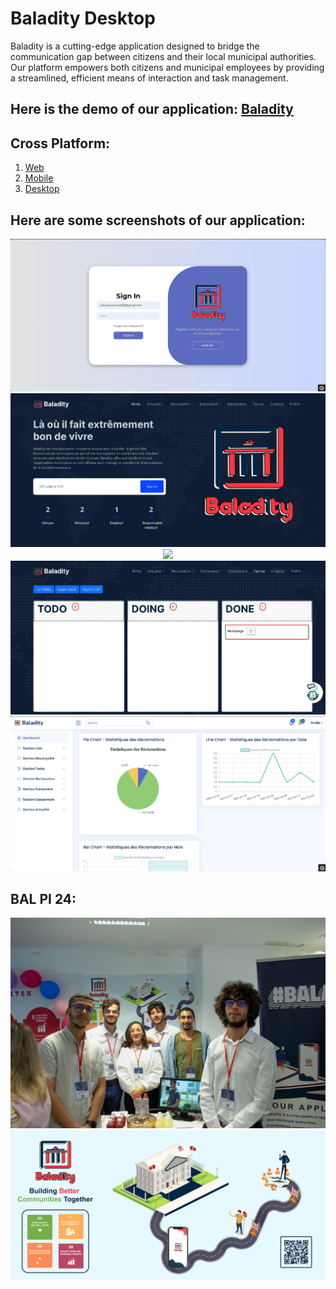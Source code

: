 # Baladity Desktop
 
Baladity is a cutting-edge application designed to bridge the communication gap between citizens and their local municipal authorities. Our platform empowers both citizens and municipal employees by providing a streamlined, efficient means of interaction and task management.

## Here is the demo of our application: [Baladity](https://www.youtube.com/watch?v=_SEiQ2j_JvM)

## Cross Platform:
1) [Web](https://github.com/louatiakram/Baladity_Web)
2) [Mobile](https://github.com/louatiakram/Baladity_Mobile)
3) [Desktop](https://github.com/louatiakram/Baladity_Desktop)

## Here are some screenshots of our application:

<p align="center">
 <img src="src/main/resources/assets//img1.jpg">
 <img src="src/main/resources/assets//img2.jpg">
 <img src="src/main/resources/assets//img3.jpg">
 <img src="src/main/resources/assets//img4.jpg">
 <img src="src/main/resources/assets//img5.jpg">
 
## BAL PI 24:
 <img src="src/main/resources/assets//img6.jpg">
 <img src="src/main/resources/assets//img7.jpg">
</p>
